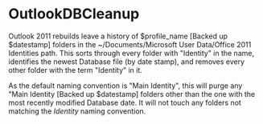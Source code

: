 # OutlookDBCleanup
Outlook 2011 rebuilds leave a history of $profile_name [Backed up $datestamp] folders in the
~/Documents/Microsoft User Data/Office 2011 Identities path.  This sorts through every folder with "Identity" in the name,
identifies the newest Database file (by date stamp), and removes every other folder with the term "Identity" in it.

As the default naming convention is "Main Identity", this will purge any "Main Identity [Backed up $datestamp] folders
other than the one with the most recently modified Database date.  It will not touch any folders not matching the
*Identity* naming convention.
